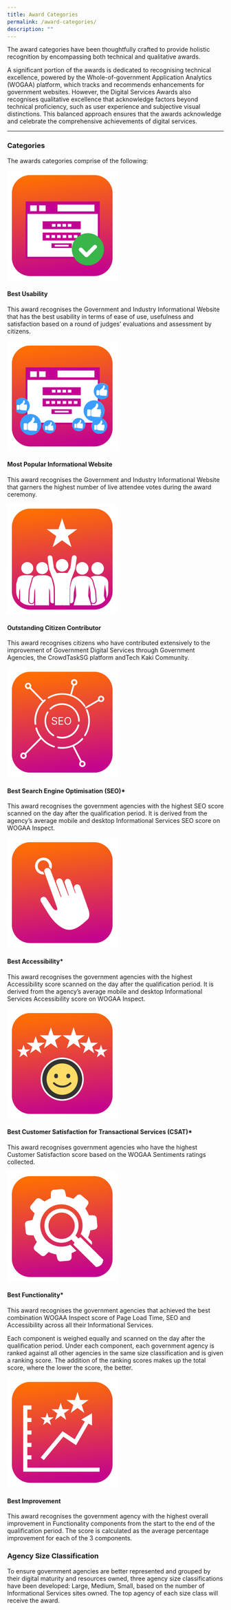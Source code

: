 ```yaml
---
title: Award Categories
permalink: /award-categories/
description: ""
---
```

<style type="text/css">
.content h4 {
    color: #B41E8E;
	font-weight:700;
}
</style>
<p>The award categories have been thoughtfully crafted to provide holistic recognition by encompassing both technical and qualitative awards. </p>
<p>A significant portion of the awards is dedicated to recognising technical excellence, powered by the Whole-of-government Application Analytics (WOGAA) platform, which tracks and recommends enhancements for government websites. However, the Digital Services Awards also recognises qualitative excellence that acknowledge factors beyond technical proficiency, such as user experience and subjective visual distinctions. This balanced approach ensures that the awards acknowledge and celebrate the comprehensive achievements of digital services.</p>
<hr>
<h3>Categories</h3>
<p>The awards categories comprise of the following:</p>
<div class="row is-multiline">
  <div class="col is-2"><img alt="" src="/images/icn_usability.svg"></div>
  <div class="col is-10">
    <h4>Best Usability</h4>
    <p>This award recognises the Government and Industry Informational Website that has the best usability in terms of ease of use, usefulness and satisfaction based on a round of judges’ evaluations and assessment by citizens.</p>
  </div>
  <div class="col is-2"><img src="/images/icn_popularis.svg"></div>
  <div class="col is-10">
    <h4>Most Popular Informational Website</h4>
    <p>This award recognises the Government and Industry Informational Website that garners the highest number of live attendee votes during the award ceremony.</p>
  </div>
	<div class="col is-2"><img src="/images/icn_citizen.svg"></div>
  <div class="col is-10">
    <h4>Outstanding Citizen Contributor</h4>
    <p>This award recognises citizens who have contributed extensively to the improvement of Government Digital Services through Government Agencies, the CrowdTaskSG platform andTech Kaki Community.</p>
  </div>
  <div class="col is-2"><img src="/images/icn_seo.svg"></div>
  <div class="col is-10">
    <h4>Best Search Engine Optimisation (SEO)*</h4>
    <p>This award recognises the government agencies with the highest SEO score scanned on the day after the qualification period. It is derived from the agency’s average mobile and desktop Informational Services SEO score on WOGAA Inspect.</p>
  </div>
	<div class="col is-2"><img src="/images/icn_accessibility.svg"></div>
  <div class="col is-10">
    <h4>Best Accessibility*</h4>
    <p>This award recognises the government agencies with the highest Accessibility score scanned on the day after the qualification period. It is derived from the agency’s average mobile and desktop Informational Services Accessibility score on WOGAA Inspect.</p>
  </div>
	<div class="col is-2"><img src="/images/icn_csat.svg"></div>
  <div class="col is-10">
    <h4>Best Customer Satisfaction for Transactional Services (CSAT)*</h4>
    <p>This award recognises government agencies who have the highest Customer Satisfaction score based on the WOGAA Sentiments ratings collected.&nbsp;</p>
  </div>
	<div class="col is-2"><img src="/images/icn_functionality.svg"></div>
  <div class="col is-10">
    <h4>Best Functionality*</h4>
    <p>This award recognises the government agencies that achieved the best combination WOGAA Inspect score of Page Load Time, SEO and Accessibility across all their Informational Services.</p>
    <p>Each component is weighed equally and scanned on the day after the qualification period. Under each component, each government agency is ranked against all other agencies in the same size classification and is given a ranking score. The addition of the ranking scores makes up the total score, where the lower the score, the better.</p>
  </div>
	<div class="col is-2"><img src="/images/icn_improvement.svg"></div>
  <div class="col is-10">
    <h4>Best Improvement</h4>
    <p>This award recognises the government agency with the highest overall improvement in Functionality components from the start to the end of the qualification period. The score is calculated as the average percentage improvement for each of the 3 components.</p>
  </div>
</div>
<h3>Agency Size Classification</h3>
<p>To ensure government agencies are better represented and grouped by their digital maturity and resources owned, three agency size classifications have been developed: Large, Medium, Small, based on the number of Informational Services sites owned. The top agency of each size class will receive the award.</p>